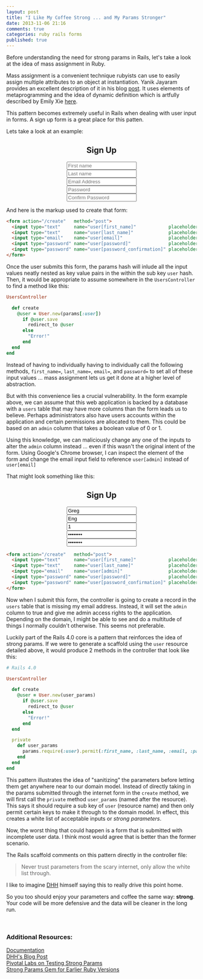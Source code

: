 ```yaml
---
layout: post
title: "I Like My Coffee Strong ... and My Params Stronger"
date: 2013-11-06 21:16
comments: true
categories: ruby rails forms
published: true
---
```

Before understanding the need for strong params in Rails, let's take a look at the idea of mass assignment in Ruby.

Mass assignment is a convenient technique rubyists can use to easily assign multiple attributes to an object at instantiation. Yanik Jayaram provides an excellent description of it in his blog <a href="http://modernlegend.github.io/blog/2013/03/16/what-is-mass-assignment/" target="_blank">post</a>. It uses elements of metaprogramming and the idea of dynamic definition which is artfully described by Emily Xie <a href="http://emilyxxie.github.io/blog/2013/11/02/defining-the-undefined-dynamic-definition-for-ruby-newcomers/" target="_blank">here</a>.

This pattern becomes extremely useful in Rails when dealing with user input in forms. A sign up form is a great place for this patten.

Lets take a look at an example:

<div align="center">
  <h2>Sign Up</h2>
  <form accept-charset="UTF-8" action="/create" class="signup-form" id="user_new" method="post">
    <input type="text" name="user[first_name]" placeholder="First name" value=""><br>
    <input type="text" name="user[last_name]" placeholder="Last name" value=""><br>
    <input type="email" name="user[email]" placeholder="Email Address" value=""><br>
    <input type="password" name="user[password]" placeholder="Password"><br>
    <input type="password" name="user[password_confirmation]" placeholder="Confirm Password"><br>
  </form>
</div>

And here is the markup used to create that form:

```html
<form action="/create"   method="post">
  <input type="text"     name="user[first_name]"            placeholder="First name"      value="">
  <input type="text"     name="user[last_name]"             placeholder="Last name"       value="">
  <input type="email"    name="user[email]"                 placeholder="Email Address"   value="">
  <input type="password" name="user[password]"              placeholder="Password"                >
  <input type="password" name="user[password_confirmation]" placeholder="Confirm Password"        >
</form>
```
Once the user submits this form, the params hash will inlude all the input values neatly nested as key value pairs in the within the sub key `user` hash. Then, it would be appropriate to assume somewhere in the `UsersController` to find a method like this:

```ruby
UsersController

  def create
    @user = User.new(params[:user])
      if @user.save
        redirect_to @user
      else
        "Error!"
      end
  end
end

```
Instead of having to individually having to individually call the following methods, `first_name=`, `last_name=`, `email=`, and `password=` to set all of these input values ... mass assignment lets us get it done at a higher level of abstraction.

But with this convenience lies a crucial vulnerability. In the form example above, we can assume that this web application is backed by a database with a `users` table that may have more columns than the form leads us to believe. Perhaps administrators also have users accounts within the application and certain permissions are allocated to them. This could be based on an `admin` column that takes a boolean value of 0 or 1.

Using this knowledge, we can maliciously change any one of the inputs to alter the `admin` column instead ... even if this wasn't the original intent of the form. Using Google's Chrome browser, I can inspect the element of the form and change the email input field to reference `user[admin]` instead of `user[email]`

That might look something like this:

<div align="center">
  <h2>Sign Up</h2>
  <form accept-charset="UTF-8" action="/create" class="signup-form" id="user_new" method="post">
    <input type="text" name="user[first_name]" placeholder="First name" value="Greg"><br>
    <input type="text" name="user[last_name]" placeholder="Last name" value="Eng"><br>
    <input type="email" name="user[admin]" placeholder="Email Address" value="1"><br>
    <input type="password" name="user[password]" placeholder="Password" value="password"><br>
    <input type="password" name="user[password_confirmation]" placeholder="Confirm Password" value="password"><br>
  </form>
</div>

```html
<form action="/create"   method="post">
  <input type="text"     name="user[first_name]"            placeholder="First name"      value="">
  <input type="text"     name="user[last_name]"             placeholder="Last name"       value="">
  <input type="email"    name="user[admin]"                 placeholder="Email Address"   value="">
  <input type="password" name="user[password]"              placeholder="Password"                >
  <input type="password" name="user[password_confirmation]" placeholder="Confirm Password"        >
</form>
```

Now when I submit this form, the controller is going to create a record in the `users` table that is missing my email address. Instead, it will set the `admin` column to true and give me admin access rights to the application. Depending on the domain, I might be able to see and do a multitude of things I normally couldn't otherwise. This seems not preferable.

Luckily part of the Rails 4.0 core is a pattern that reinforces the idea of strong params. If we were to generate a scaffold using the `user` resource detailed above, it would produce 2 methods in the controller that look like this:

```ruby
# Rails 4.0

UsersController

  def create
    @user = User.new(user_params)
      if @user.save
        redirect_to @user
      else
        "Error!"
      end
  end

  private
    def user_params
      params.require(:user).permit(:first_name, :last_name, :email, :password)
    end
  end
end
```

This pattern illustrates the idea of "sanitizing" the parameters before letting them get anywhere near to our domain model. Instead of directly taking in the params submitted through the internet form in the `create` method, we will first call the `private` method `user_params` (named after the resource).  This says it should require a sub key of `user` (resource name) and then only permit certain keys to make it through to the domain model. In effect, this creates a white list of acceptable inputs or *strong parameters*.

Now, the worst thing that could happen is a form that is submitted with incomplete user data. I think most would agree that is better than the former scenario.

The Rails scaffold comments on this pattern directly in the controller file:
>Never trust parameters from the scary internet, only allow the white list through.

I like to imagine <a href="https://twitter.com/dhh/status/182591044108562433" target="_blank">DHH</a> himself saying this to really drive this point home.

So you too should enjoy your parameters and coffee the same way: **strong**.
Your code will be more defensive and the data will be cleaner in the long run.

<br>
<h3>Additional Resources:</h3>
<a href = "http://edgeapi.rubyonrails.org/classes/ActionController/StrongParameters.html" target="_blank">Documentation</a><br>
<a href = "http://weblog.rubyonrails.org/2012/3/21/strong-parameters/" target="_blank"> DHH's Blog Post</a><br>
<a href ="http://pivotallabs.com/rails-4-testing-strong-parameters/" target="_blank">Pivotal Labs on Testing Strong Params</a><br>
<a href= "https://github.com/rails/strong_parameters" target="_blank"> Strong Params Gem for Earlier Ruby Versions</a><br>

